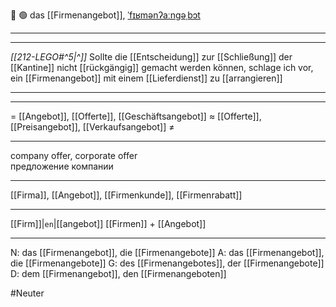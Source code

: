 💼 🟢 das [[Firmenangebot]], [ˈfɪʁmənʔaːnɡəˌbɔt](https://youglish.com/pronounce/Firmenangebot/german)

---
---

*[[212-LEGO#^5|^]]* Sollte die [[Entscheidung]] zur [[Schließung]] der [[Kantine]] nicht [[rückgängig]] gemacht werden können, schlage ich vor, ein [[Firmenangebot]] mit einem [[Lieferdienst]] zu [[arrangieren]]


---


---
= [[Angebot]], [[Offerte]], [[Geschäftsangebot]]
≈ [[Offerte]], [[Preisangebot]], [[Verkaufsangebot]]
≠

---
company offer, corporate offer  
предложение компании

---
[[Firma]], [[Angebot]], [[Firmenkunde]], [[Firmenrabatt]]

---
[[Firm]]|`en`|[[angebot]]
[[Firmen]] + [[Angebot]]


---
N: das [[Firmenangebot]], die [[Firmenangebote]]
A: das [[Firmenangebot]], die [[Firmenangebote]]
G: des [[Firmenangebotes]], der [[Firmenangebote]]
D: dem [[Firmenangebot]], den [[Firmenangeboten]]


#Neuter 